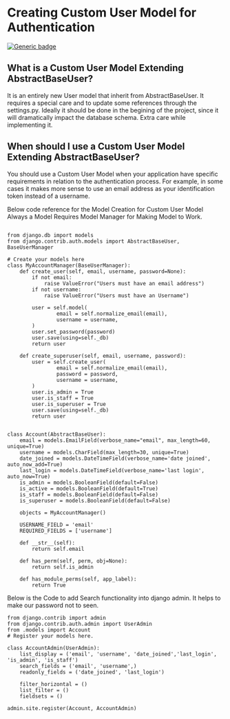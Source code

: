 
# Creating Custom User Model for Authentication

[![Generic badge](https://img.shields.io/badge/CODE-WORKED-GREEN.svg)](https://shields.io/)

## What is a Custom User Model Extending AbstractBaseUser?
It is an entirely new User model that inherit from AbstractBaseUser. It requires a special care and to update some references through the settings.py. Ideally it should be done in the begining of the project, since it will dramatically impact the database schema. Extra care while implementing it.

## When should I use a Custom User Model Extending AbstractBaseUser?
You should use a Custom User Model when your application have specific requirements in relation to the authentication process. For example, in some cases it makes more sense to use an email address as your identification token instead of a username.

Below code reference for the Model Creation for Custom User Model Always a Model Requires Model Manager for Making Model to Work.

```

from django.db import models
from django.contrib.auth.models import AbstractBaseUser, BaseUserManager

# Create your models here
class MyAccountManager(BaseUserManager):
    def create_user(self, email, username, password=None):
        if not email:
            raise ValueError("Users must have an email address")
        if not username:
            raise ValueError("Users must have an Username")

        user = self.model(
                email = self.normalize_email(email),
                username = username,
        )
        user.set_password(password)
        user.save(using=self._db)
        return user

    def create_superuser(self, email, username, password):
        user = self.create_user(
                email = self.normalize_email(email),
                password = password,
                username = username,
        )
        user.is_admin = True
        user.is_staff = True
        user.is_superuser = True
        user.save(using=self._db)
        return user


class Account(AbstractBaseUser):
    email = models.EmailField(verbose_name="email", max_length=60, unique=True)
    username = models.CharField(max_length=30, unique=True)
    date_joined = models.DateTimeField(verbose_name='date joined', auto_now_add=True)
    last_login = models.DateTimeField(verbose_name='last login', auto_now=True)
    is_admin = models.BooleanField(default=False)
    is_active = models.BooleanField(default=True)
    is_staff = models.BooleanField(default=False)
    is_superuser = models.BooleanField(default=False)

    objects = MyAccountManager()

    USERNAME_FIELD = 'email'
    REQUIRED_FIELDS = ['username']

    def __str__(self):
        return self.email

    def has_perm(self, perm, obj=None):
        return self.is_admin

    def has_module_perms(self, app_label):
        return True
```

Below is the Code to add Search functionality into django admin.
It helps to make our password not to seen.

```
from django.contrib import admin
from django.contrib.auth.admin import UserAdmin
from .models import Account
# Register your models here.

class AccountAdmin(UserAdmin):
    list_display = ('email', 'username', 'date_joined','last_login', 'is_admin', 'is_staff')
    search_fields = ('email', 'username',)
    readonly_fields = ('date_joined', 'last_login')

    filter_horizontal = ()
    list_filter = ()
    fieldsets = ()

admin.site.register(Account, AccountAdmin)
```
